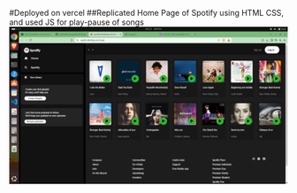 #Deployed on vercel
##Replicated Home Page of Spotify using HTML CSS, and used JS for play-pause of songs
![Interface](images/screenshot-spotify-clone.png)
